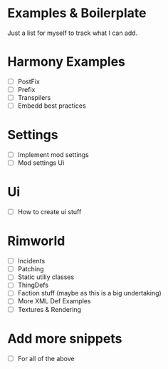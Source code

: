 # Examples & Boilerplate

Just a list for myself to track what I can add.

# Harmony Examples
- [ ] PostFix
- [ ] Prefix
- [ ] Transpilers
- [ ] Embedd best practices

# Settings
- [ ] Implement mod settings
- [ ] Mod settings Ui

# Ui
- [ ] How to create ui stuff

# Rimworld
- [ ] Incidents
- [ ] Patching
- [ ] Static utiliy classes
- [ ] ThingDefs
- [ ] Faction stuff (maybe as this is a big undertaking)
- [ ] More XML Def Examples
- [ ] Textures & Rendering

# Add more snippets
- [ ] For all of the above